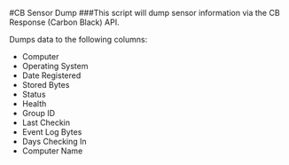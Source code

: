 #CB Sensor Dump
###This script will dump sensor information via the CB Response (Carbon Black) API.

Dumps data to the following columns:
* Computer
* Operating System
* Date Registered
* Stored Bytes
* Status  
* Health
* Group ID
* Last Checkin
* Event Log Bytes
* Days Checking In
* Computer Name